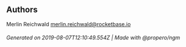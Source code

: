 ## Authors

Merlin Reichwald <merlin.reichwald@rocketbase.io>

###### Generated on 2019-08-07T12:10:49.554Z | Made with @propero/ngm